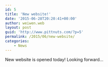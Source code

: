 ```yaml
---
id: 5
title: 'New website!'
date: '2015-06-28T20:20:41+00:00'
author: weiwen.web
layout: post
guid: 'http://www.pittnuts.com/?p=5'
permalink: /2015/06/new-website/
categories:
    - News
---
```


New website is opened today! Looking forward…